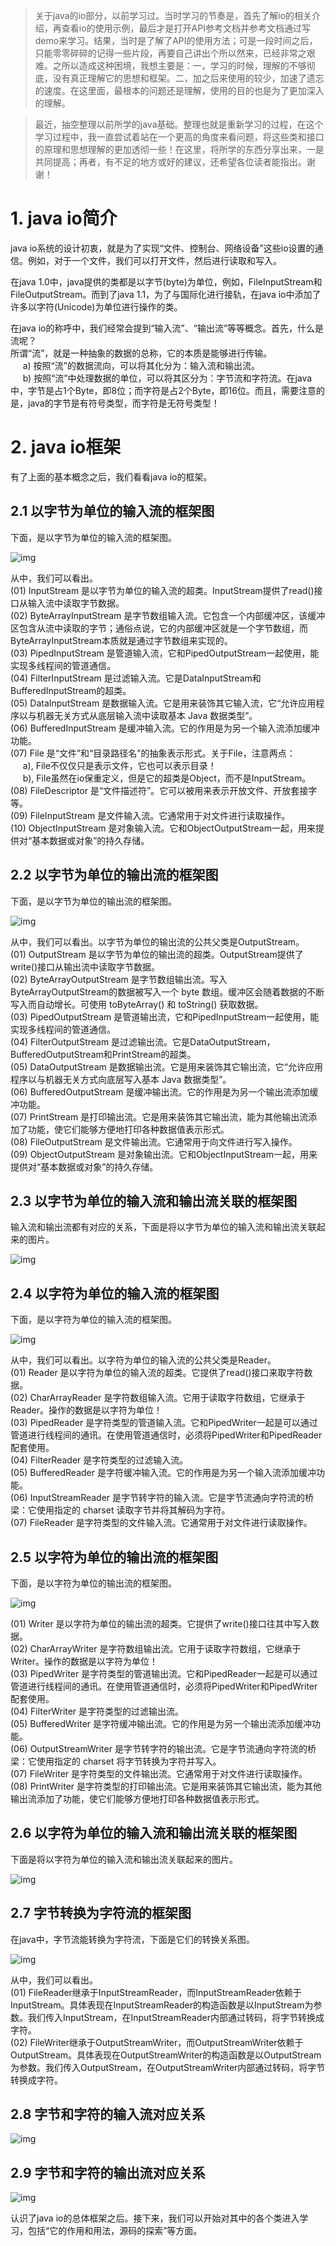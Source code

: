 
> 关于java的io部分，以前学习过。当时学习的节奏是，首先了解io的相关介绍，再查看io的使用示例，最后才是打开API参考文档并参考文档通过写demo来学习。结果，当时是了解了API的使用方法；可是一段时间之后，只能零零碎碎的记得一些片段，再要自己讲出个所以然来，已经非常之艰难。之所以造成这种困境，我想主要是：一，学习的时候，理解的不够彻底，没有真正理解它的思想和框架。二，加之后来使用的较少，加速了遗忘的速度。在这里面，最根本的问题还是理解，使用的目的也是为了更加深入的理解。


> 最近，抽空整理以前所学的java基础。整理也就是重新学习的过程，在这个学习过程中，我一直尝试着站在一个更高的角度来看问题，将这些类和接口的原理和思想理解的更加透彻一些！在这里，将所学的东西分享出来，一是共同提高；再者，有不足的地方或好的建议，还希望各位读者能指出。谢谢！



<a name="anchor1"></a>
# 1. java io简介

java io系统的设计初衷，就是为了实现“文件、控制台、网络设备”这些io设置的通信。例如，对于一个文件，我们可以打开文件，然后进行读取和写入。

在java 1.0中，java提供的类都是以字节(byte)为单位，例如，FileInputStream和FileOutputStream。而到了java 1.1，为了与国际化进行接轨，在java io中添加了许多以字符(Unicode)为单位进行操作的类。

在java io的称呼中，我们经常会提到“输入流”、“输出流”等等概念。首先，什么是流呢？  
所谓“流”，就是一种抽象的数据的总称，它的本质是能够进行传输。  
&nbsp;&nbsp;&nbsp;&nbsp; a) 按照“流”的数据流向，可以将其化分为：输入流和输出流。  
&nbsp;&nbsp;&nbsp;&nbsp; b) 按照“流”中处理数据的单位，可以将其区分为：字节流和字符流。在java中，字节是占1个Byte，即8位；而字符是占2个Byte，即16位。而且，需要注意的是，java的字节是有符号类型，而字符是无符号类型！

 

<a name="anchor2"></a>
# 2. java io框架

有了上面的基本概念之后，我们看看java io的框架。

## 2.1 以字节为单位的输入流的框架图

下面，是以字节为单位的输入流的框架图。

![img](http://wangkuiwu.github.io/media/pic/java/io/io01.jpg)

从中，我们可以看出。  
(01) InputStream 是以字节为单位的输入流的超类。InputStream提供了read()接口从输入流中读取字节数据。  
(02) ByteArrayInputStream 是字节数组输入流。它包含一个内部缓冲区，该缓冲区包含从流中读取的字节；通俗点说，它的内部缓冲区就是一个字节数组，而ByteArrayInputStream本质就是通过字节数组来实现的。  
(03) PipedInputStream 是管道输入流，它和PipedOutputStream一起使用，能实现多线程间的管道通信。  
(04) FilterInputStream 是过滤输入流。它是DataInputStream和BufferedInputStream的超类。  
(05) DataInputStream 是数据输入流。它是用来装饰其它输入流，它“允许应用程序以与机器无关方式从底层输入流中读取基本 Java 数据类型”。  
(06) BufferedInputStream 是缓冲输入流。它的作用是为另一个输入流添加缓冲功能。  
(07) File 是“文件”和“目录路径名”的抽象表示形式。关于File，注意两点：  
&nbsp;&nbsp;&nbsp;&nbsp; a), File不仅仅只是表示文件，它也可以表示目录！  
&nbsp;&nbsp;&nbsp;&nbsp; b), File虽然在io保重定义，但是它的超类是Object，而不是InputStream。  
(08) FileDescriptor 是“文件描述符”。它可以被用来表示开放文件、开放套接字等。  
(09) FileInputStream 是文件输入流。它通常用于对文件进行读取操作。  
(10) ObjectInputStream 是对象输入流。它和ObjectOutputStream一起，用来提供对“基本数据或对象”的持久存储。


## 2.2 以字节为单位的输出流的框架图

下面，是以字节为单位的输出流的框架图。

![img](http://wangkuiwu.github.io/media/pic/java/io/io02.jpg)

从中，我们可以看出。以字节为单位的输出流的公共父类是OutputStream。  
(01) OutputStream 是以字节为单位的输出流的超类。OutputStream提供了write()接口从输出流中读取字节数据。  
(02) ByteArrayOutputStream 是字节数组输出流。写入ByteArrayOutputStream的数据被写入一个 byte 数组。缓冲区会随着数据的不断写入而自动增长。可使用 toByteArray() 和 toString() 获取数据。  
(03) PipedOutputStream 是管道输出流，它和PipedInputStream一起使用，能实现多线程间的管道通信。  
(04) FilterOutputStream 是过滤输出流。它是DataOutputStream，BufferedOutputStream和PrintStream的超类。  
(05) DataOutputStream 是数据输出流。它是用来装饰其它输出流，它“允许应用程序以与机器无关方式向底层写入基本 Java 数据类型”。  
(06) BufferedOutputStream 是缓冲输出流。它的作用是为另一个输出流添加缓冲功能。  
(07) PrintStream 是打印输出流。它是用来装饰其它输出流，能为其他输出流添加了功能，使它们能够方便地打印各种数据值表示形式。  
(08) FileOutputStream 是文件输出流。它通常用于向文件进行写入操作。  
(09) ObjectOutputStream 是对象输出流。它和ObjectInputStream一起，用来提供对“基本数据或对象”的持久存储。  

 

## 2.3 以字节为单位的输入流和输出流关联的框架图

输入流和输出流都有对应的关系，下面是将以字节为单位的输入流和输出流关联起来的图片。

![img](http://wangkuiwu.github.io/media/pic/java/io/io03.jpg)


## 2.4 以字符为单位的输入流的框架图

下面，是以字符为单位的输入流的框架图。

![img](http://wangkuiwu.github.io/media/pic/java/io/io04.jpg)

从中，我们可以看出。以字符为单位的输入流的公共父类是Reader。  
(01) Reader 是以字符为单位的输入流的超类。它提供了read()接口来取字符数据。  
(02) CharArrayReader 是字符数组输入流。它用于读取字符数组，它继承于Reader。操作的数据是以字符为单位！  
(03) PipedReader 是字符类型的管道输入流。它和PipedWriter一起是可以通过管道进行线程间的通讯。在使用管道通信时，必须将PipedWriter和PipedReader配套使用。  
(04) FilterReader 是字符类型的过滤输入流。  
(05) BufferedReader 是字符缓冲输入流。它的作用是为另一个输入流添加缓冲功能。  
(06) InputStreamReader 是字节转字符的输入流。它是字节流通向字符流的桥梁：它使用指定的 charset 读取字节并将其解码为字符。  
(07) FileReader 是字符类型的文件输入流。它通常用于对文件进行读取操作。

 

## 2.5 以字符为单位的输出流的框架图

下面，是以字符为单位的输出流的框架图。

![img](http://wangkuiwu.github.io/media/pic/java/io/io05.jpg)

(01) Writer 是以字符为单位的输出流的超类。它提供了write()接口往其中写入数据。  
(02) CharArrayWriter 是字符数组输出流。它用于读取字符数组，它继承于Writer。操作的数据是以字符为单位！  
(03) PipedWriter 是字符类型的管道输出流。它和PipedReader一起是可以通过管道进行线程间的通讯。在使用管道通信时，必须将PipedWriter和PipedWriter配套使用。  
(04) FilterWriter 是字符类型的过滤输出流。  
(05) BufferedWriter 是字符缓冲输出流。它的作用是为另一个输出流添加缓冲功能。  
(06) OutputStreamWriter 是字节转字符的输出流。它是字节流通向字符流的桥梁：它使用指定的 charset 将字节转换为字符并写入。  
(07) FileWriter 是字符类型的文件输出流。它通常用于对文件进行读取操作。  
(08) PrintWriter 是字符类型的打印输出流。它是用来装饰其它输出流，能为其他输出流添加了功能，使它们能够方便地打印各种数据值表示形式。

 

## 2.6 以字符为单位的输入流和输出流关联的框架图

下面是将以字符为单位的输入流和输出流关联起来的图片。

![img](http://wangkuiwu.github.io/media/pic/java/io/io06.jpg)

## 2.7 字节转换为字符流的框架图

在java中，字节流能转换为字符流，下面是它们的转换关系图。

![img](http://wangkuiwu.github.io/media/pic/java/io/io07.jpg)

从中，我们可以看出。  
(01) FileReader继承于InputStreamReader，而InputStreamReader依赖于InputStream。具体表现在InputStreamReader的构造函数是以InputStream为参数。我们传入InputStream，在InputStreamReader内部通过转码，将字节转换成字符。  
(02) FileWriter继承于OutputStreamWriter，而OutputStreamWriter依赖于OutputStream。具体表现在OutputStreamWriter的构造函数是以OutputStream为参数。我们传入OutputStream，在OutputStreamWriter内部通过转码，将字节转换成字符。

 

## 2.8 字节和字符的输入流对应关系

![img](http://wangkuiwu.github.io/media/pic/java/io/io08.jpg)

## 2.9 字节和字符的输出流对应关系

![img](http://wangkuiwu.github.io/media/pic/java/io/io09.jpg)

认识了java io的总体框架之后。接下来，我们可以开始对其中的各个类进入学习，包括“它的作用和用法，源码的探索”等方面。
